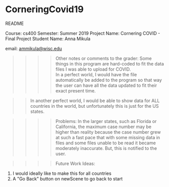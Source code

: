 # CorneringCovid19
README

Course: cs400
Semester: Summer 2019
Project Name: Cornering COVID - Final Project
Student Name: Anna Mikula 

email: ammikula@wisc.edu

>>>> Other notes or comments to the grader:
    Some things in this program are hard-coded to fit the data files I was able to upload for COVID.  
In a perfect world, I would have the file automatically be added to the program so that way
the user can have all the data updated to fit their exact present time. 

>>  In another perfect world, I would be able to show data for ALL countries in the world,
but unfortunately this is just for the US states.

>>>> Problems:
    In the larger states, such as Florida or California, the maximum case number may be higher
than reality because the case number grew at such a fast pace that with some missing data in files
and some files unable to be read it became moderately inaccurate. But, this is notified to the user.

>>>> Future Work Ideas:
1. I would ideally like to make this for all countries
2. A "Go Back" button on newScene to go back to start
